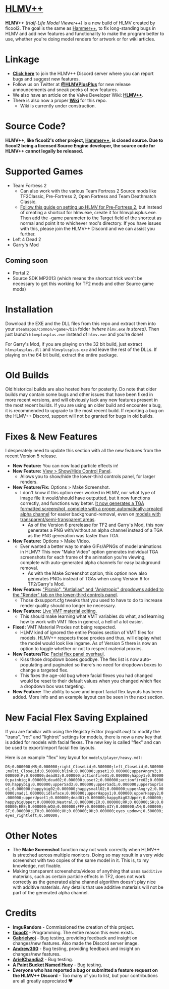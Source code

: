 # [HLMV++](https://developer.valvesoftware.com/wiki/HLMV%2B%2B)
**HLMV++** *(Half-Life Model Viewer++)* is a new build of HLMV created by ficool2. The goal is the same as [Hammer++](https://ficool2.github.io/HammerPlusPlus-Website/), to fix long-standing bugs in HLMV and add new features and functionality to make the program better to use, whether you're doing model renders for artwork or for wiki articles.

# Linkage
- **[Click here](https://discord.gg/GeqVxrJfRs)** to join the HLMV++ Discord server where you can report bugs and suggest new features.
- Follow us on Twitter at **[@HLMVPlusPlus](https://twitter.com/HLMVPlusPlus)** for new release announcements and sneak peeks of new features.
- We also have an article on the Valve Developer Wiki: **[HLMV++](https://developer.valvesoftware.com/wiki/HLMV%2B%2B)**.
- There is also now a proper **[Wiki](https://github.com/ImguRandom/HLMVPlusPlus/wiki)** for this repo.
  - Wiki is currently under construction.

# Source Code?
**HLMV++, like ficool2's other project, [Hammer++](https://ficool2.github.io/HammerPlusPlus-Website/), is closed source. Due to ficool2 being a licensed Source Engine developer, the source code for HLMV++ cannot legally be released.**

# Supported Games
- Team Fortress 2
  - Can also work with the various Team Fortress 2 Source mods like TF2Classic, Pre-Fortress 2, Open Fortress and Team Deathmatch Classic.
  - [Follow this guide on setting up HLMV for Pre-Fortress 2](https://steamcommunity.com/sharedfiles/filedetails/?id=2784234957), but instead of creating a shortcut for hlmv.exe, create it for hlmvplusplus.exe. Then add the -game parameter to the Target field of the shortcut as normal and point it to whichever mod's directory. If you have issues with this, please join the HLMV++ Discord and we can assist you further. 
- Left 4 Dead 2
- Garry's Mod

## Coming soon
- Portal 2
- Source SDK MP2013 (which means the shortcut trick won't be necessary to get this working for TF2 mods and other Source game mods)

# Installation
Download the EXE and the DLL files from this repo and extract them into your `steamapps/common/<game>/bin` folder *(where `hlmv.exe` is stored)*. Then just launch `hlmvplusplus.exe` instead of `hlmv.exe` and you're done!

For Garry's Mod, if you are playing on the 32 bit build, just extract `hlmvplusplus.dll` and `hlmvplusplus.exe` and leave the rest of the DLLs. If playing on the 64 bit build, extract the entire package.

# Old Builds
Old historical builds are also hosted here for posterity. Do note that older builds may contain some bugs and other issues that have been fixed in more recent versions, and will obviously lack any new features present in the most recent builds. If you are using an older build and encounter a bug, it is recommended to upgrade to the most recent build. If reporting a bug on the HLMV++ Discord, support will not be granted for bugs in old builds.

# Fixes & New Features
I desperately need to update this section with all the new features from the recent Version 5 release.

- **New Feature:** You can now load particle effects in!
- **New Feature:** [View > Show/Hide Control Panel](https://drive.google.com/file/d/1zGoXqRgWLNYCyMDyXg15ZOw6gnSVF2An/view?usp=drivesdk).
  - Allows you to show/hide the lower-third controls panel, for larger renders.
- **New Feature/Fix:** Options > Make Screenshot.
  - I don't know if this option ever worked in HLMV, nor what type of image file it would/should have outputted, but it now functions correctly, and functions way better. [It now generates a TGA formatted screenshot, complete with a proper automatically-created alpha channel](https://twitter.com/TF2CutContent/status/1506697372360921091?t=6W5JvdDRSGEu30G94_DeHQ) for easier background-removal, even on [models with transparent/semi-transparent areas](https://twitter.com/TF2CutContent/status/1505343182204190725?t=JvEA1EFZzbPdvkjvxJQ3cQ).
    - As of the Version 6 prerelease for TF2 and Garry's Mod, this now generates a PNG with/without an alpha channel instead of a TGA as the PNG generation was faster than TGA.
- **New Feature:** Options > Make Video.
  - Ever wanted a better way to make GIFs/APNGs of model animations in HLMV? This new "Make Video" option generates individual TGA screenshots for each frame of the animation you're viewing, complete with auto-generated alpha channels for easy background removal.
    - As with the Make Screenshot option, this option now also generates PNGs instead of TGAs when using Version 6 for TF2/Garry's Mod.
- **New Feature:** ["Picmip", "Antialias" and "Anistropic" dropdowns added to the "Render" tab on the lower-third controls panel](https://twitter.com/TF2CutContent/status/1494112255151153154?t=Sm1IA5paAfwOYRvCZckx-Q).
  - Those dxsupport.cfg tweaks that you used to have to do to increase render quality should no longer be necessary.
- **New Feature:** [Live VMT material editing](https://twitter.com/TF2CutContent/status/1492267684372828167?t=FQ9Brn1XsnCRMPTCRNdGbg).
  - This should make learning what VMT variables do what, and learning how to work with VMT files in general, a hell of a lot easier. 
- **Fixed:** VMT Material Proxies not being respected.
  - HLMV kind of ignored the entire Proxies section of VMT files for models. HLMV++ respects those proxies and thus, will display what the model would look like ingame. As of Version 5 there is now an option to toggle whether or not to respect material proxies.
- **New Feature/Fix:** [Facial flex panel overhaul](https://media.discordapp.net/attachments/993823597401489468/993824557574127697/unknown-60.png).
  - Kiss those dropdown boxes goodbye. The flex list is now auto-populating and paginated so there's no need for dropdown boxes to change a targeted flex.
  - This fixes the age-old bug where facial flexes you had changed would be reset to their default values when you changed which flex a dropdown box was targeting.
- **New Feature:** The ability to save and import facial flex layouts has been added. More info and an example layout can be seen in the next section.

# New Facial Flex Saving Explained
If you are familiar with using the Registry Editor *(regedit.exe)* to modify the "trans", "rot" and "lightrot" settings for models, there is now a new key that is added for models with facial flexes. The new key is called "flex" and can be used to export/import facial flex layouts.

Here is an example "flex" key layout for `models/player/heavy.mdl`:

`DS;0.000000;MB;0.000000;right_CloseLid;0.500000;left_CloseLid;0.500000;multi_CloseLid;0.500000;blink;0.000000;upset1;0.000000;upperAngry3;0.000000;P;0.000000;dead03;0.000000;actionfire01;0.000000;happy1;0.000000;painbig;0.000000;dead02;0.000000;upset2;0.000000;actionfire02;0.000000;happybig;0.000000;upperSad3;0.000000;upperSad1;0.000000;upperSuprise1;0.000000;happybig02;0.000000;happysmall02;0.000000;upperAngry2;0.000000;mad;1.000000;idleface;0.000000;upperHappy1;0.000000;upperHappy2;0.000000;upperUpset1;0.000000;dead01;0.000000;happyBig02Upper;0.000000;happybigUpper;0.000000;Neutral;0.000000;ER;0.000000;RR;0.000000;SH;0.000000;EEE;0.000000;WQU;0.000000;FFF;0.000000;AIY;0.000000;AH;0.000000;ST;0.000000;LTH;0.000000;UH;0.000000;OH;0.000000;eyes_updown;0.500000;eyes_rightleft;0.500000;`

# Other Notes
- The **Make Screenshot** function may not work correctly when HLMV++ is stretched across multiple monitors. Doing so may result in a very wide screenshot with two copies of the same model in it. This is, to my knowledge, not fixable.
- Making transparent screenshots/videos of anything that uses `$additive` materials, such as certain particle effects in TF2, does not work correctly as the generated alpha channel algorithm doesn't play nice with additive materials. Any details that use additive materials will not be part of the generated alpha channel.

# Credits
- **ImguRandom** - Commissioned the creation of this project.
- **[ficool2](https://github.com/ficool2)** - Programming. The entire reason this even exists.
- **[Gabrielwoj](https://github.com/gabrielwoj)** - Bug testing, providing feedback and insight on changes/new features. Also made the Discord server image.
- **[Andrew360](https://wiki.teamfortress.com/wiki/User:Andrew360)** - Bug testing, providing feedback and insight on changes/new features.
- **[ArielChandia2](https://twitter.com/ArielChandia2)** - Bug testing.
- **[A Paint Bucket Named Huey](https://github.com/HueyCan)** - Bug testing.
- **Everyone who has reported a bug or submitted a feature request on the HLMV++ Discord** - 
Too many of you to list, but your contributions are all greatly appreciated ❤️
